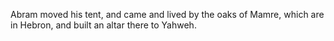 Abram moved his tent, and came and lived by the oaks of Mamre, which are in Hebron, and built an altar there to Yahweh.